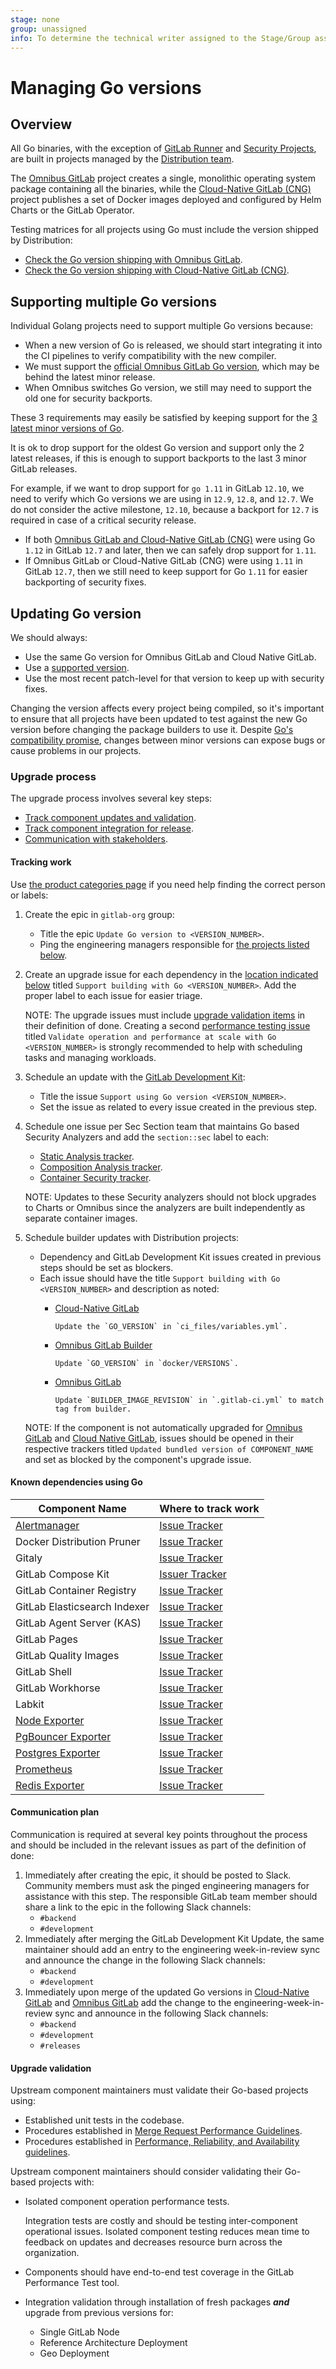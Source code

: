```yaml
---
stage: none
group: unassigned
info: To determine the technical writer assigned to the Stage/Group associated with this page, see https://about.gitlab.com/handbook/engineering/ux/technical-writing/#assignments
---
```


# Managing Go versions

## Overview

All Go binaries, with the exception of
[GitLab Runner](https://gitlab.com/gitlab-org/gitlab-runner) and [Security Projects](https://gitlab.com/gitlab-org/security-products), are built in
projects managed by the [Distribution team](https://about.gitlab.com/handbook/product/categories/#distribution-group).

The [Omnibus GitLab](https://gitlab.com/gitlab-org/omnibus-gitlab) project creates a
single, monolithic operating system package containing all the binaries, while
the [Cloud-Native GitLab (CNG)](https://gitlab.com/gitlab-org/build/CNG) project
publishes a set of Docker images deployed and configured by Helm Charts or
the GitLab Operator.

Testing matrices for all projects using Go must include the version shipped
by Distribution:

- [Check the Go version shipping with Omnibus GitLab](https://gitlab.com/gitlab-org/gitlab-omnibus-builder/-/blob/master/docker/VERSIONS#L6).
- [Check the Go version shipping with Cloud-Native GitLab (CNG)](https://gitlab.com/gitlab-org/build/cng/blob/master/ci_files/variables.yml#L12).

## Supporting multiple Go versions

Individual Golang projects need to support multiple Go versions because:

- When a new version of Go is released, we should start integrating it into the CI pipelines to verify compatibility with the new compiler.
- We must support the [official Omnibus GitLab Go version](#updating-go-version), which may be behind the latest minor release.
- When Omnibus switches Go version, we still may need to support the old one for security backports.

These 3 requirements may easily be satisfied by keeping support for the [3 latest minor versions of Go](https://golang.org/dl/).

It is ok to drop support for the oldest Go version and support only the 2 latest releases,
if this is enough to support backports to the last 3 minor GitLab releases.

For example, if we want to drop support for `go 1.11` in GitLab `12.10`, we need
to verify which Go versions we are using in `12.9`, `12.8`, and `12.7`. We do not
consider the active milestone, `12.10`, because a backport for `12.7` is required
in case of a critical security release.

- If both [Omnibus GitLab and Cloud-Native GitLab (CNG)](#updating-go-version) were using Go `1.12` in GitLab `12.7` and later,
  then we can safely drop support for `1.11`.
- If Omnibus GitLab or Cloud-Native GitLab (CNG) were using `1.11` in GitLab `12.7`, then we still need to keep
  support for Go `1.11` for easier backporting of security fixes.

## Updating Go version

We should always:

- Use the same Go version for Omnibus GitLab and Cloud Native GitLab.
- Use a [supported version](https://golang.org/doc/devel/release#policy).
- Use the most recent patch-level for that version to keep up with security fixes.

Changing the version affects every project being compiled, so it's important to
ensure that all projects have been updated to test against the new Go version
before changing the package builders to use it. Despite [Go's compatibility promise](https://golang.org/doc/go1compat),
changes between minor versions can expose bugs or cause problems in our projects.

### Upgrade process

The upgrade process involves several key steps:

- [Track component updates and validation](#tracking-work).
- [Track component integration for release](#tracking-work).
- [Communication with stakeholders](#communication-plan).

#### Tracking work

Use [the product categories page](https://about.gitlab.com/handbook/product/categories/)
if you need help finding the correct person or labels:

1. Create the epic in `gitlab-org` group:
   - Title the epic `Update Go version to <VERSION_NUMBER>`.
   - Ping the engineering managers responsible for [the projects listed below](#known-dependencies-using-go).

1. Create an upgrade issue for each dependency in the [location indicated below](#known-dependencies-using-go)
   titled `Support building with Go <VERSION_NUMBER>`. Add the proper label to each issue for easier triage.

   NOTE:
   The upgrade issues must include [upgrade validation items](#upgrade-validation)
   in their definition of done. Creating a second [performance testing issue](#upgrade-validation)
   titled `Validate operation and performance at scale with Go <VERSION_NUMBER>`
   is strongly recommended to help with scheduling tasks and managing workloads.

1. Schedule an update with the [GitLab Development Kit](https://gitlab.com/gitlab-org/gitlab-development-kit/-/issues):
   - Title the issue `Support using Go version <VERSION_NUMBER>`.
   - Set the issue as related to every issue created in the previous step.
1. Schedule one issue per Sec Section team that maintains Go based Security Analyzers and add the `section::sec` label to each:
   - [Static Analysis tracker](https://gitlab.com/gitlab-org/gitlab/-/issues).
   - [Composition Analysis tracker](https://gitlab.com/gitlab-org/gitlab/-/issues).
   - [Container Security tracker](https://gitlab.com/gitlab-org/gitlab/-/issues).

    NOTE:
    Updates to these Security analyzers should not block upgrades to Charts or Omnibus since
    the analyzers are built independently as separate container images.
1. Schedule builder updates with Distribution projects:
   - Dependency and GitLab Development Kit issues created in previous steps should be set as blockers.
   - Each issue should have the title `Support building with Go <VERSION_NUMBER>` and description as noted:
     - [Cloud-Native GitLab](https://gitlab.com/gitlab-org/charts/gitlab/-/issues)

       ```plaintext
       Update the `GO_VERSION` in `ci_files/variables.yml`.
       ```

     - [Omnibus GitLab Builder](https://gitlab.com/gitlab-org/gitlab-omnibus-builder/-/issues)

       ```plaintext
       Update `GO_VERSION` in `docker/VERSIONS`.
       ```

     - [Omnibus GitLab](https://gitlab.com/gitlab-org/omnibus-gitlab/-/issues)

       ```plaintext
       Update `BUILDER_IMAGE_REVISION` in `.gitlab-ci.yml` to match tag from builder.
       ```

   NOTE:
   If the component is not automatically upgraded for [Omnibus GitLab](https://gitlab.com/gitlab-org/omnibus-gitlab/-/issues)
   and [Cloud Native GitLab](https://gitlab.com/gitlab-org/charts/gitlab/-/issues),
   issues should be opened in their respective trackers titled `Updated bundled version of COMPONENT_NAME`
   and set as blocked by the component's upgrade issue.

#### Known dependencies using Go

| Component Name                | Where to track work |
|-------------------------------|---------------------|
| [Alertmanager](https://github.com/prometheus/alertmanager) | [Issue Tracker](https://gitlab.com/gitlab-org/gitlab/-/issues) |
| Docker Distribution Pruner    | [Issue Tracker](https://gitlab.com/gitlab-org/docker-distribution-pruner) |
| Gitaly                        | [Issue Tracker](https://gitlab.com/gitlab-org/gitaly/-/issues) |
| GitLab Compose Kit            | [Issuer Tracker](https://gitlab.com/gitlab-org/gitlab-compose-kit/-/issues) |
| GitLab Container Registry     | [Issue Tracker](https://gitlab.com/gitlab-org/container-registry) |
| GitLab Elasticsearch Indexer  | [Issue Tracker](https://gitlab.com/gitlab-org/gitlab-elasticsearch-indexer/-/issues) |
| GitLab Agent Server (KAS) | [Issue Tracker](https://gitlab.com/gitlab-org/cluster-integration/gitlab-agent/-/issues) |
| GitLab Pages                  | [Issue Tracker](https://gitlab.com/gitlab-org/gitlab-pages/-/issues) |
| GitLab Quality Images         | [Issue Tracker](https://gitlab.com/gitlab-org/gitlab-build-images/-/issues) |
| GitLab Shell                  | [Issue Tracker](https://gitlab.com/gitlab-org/gitlab-shell/-/issues) |
| GitLab Workhorse              | [Issue Tracker](https://gitlab.com/gitlab-org/gitlab/-/issues) |
| Labkit                        | [Issue Tracker](https://gitlab.com/gitlab-org/labkit/-/issues) |
| [Node Exporter](https://github.com/prometheus/node_exporter) | [Issue Tracker](https://gitlab.com/gitlab-org/gitlab/-/issues) |
| [PgBouncer Exporter](https://github.com/prometheus-community/pgbouncer_exporter) | [Issue Tracker](https://gitlab.com/gitlab-org/gitlab/-/issues) |
| [Postgres Exporter](https://github.com/prometheus-community/postgres_exporter) | [Issue Tracker](https://gitlab.com/gitlab-org/gitlab/-/issues) |
| [Prometheus](https://github.com/prometheus/prometheus) | [Issue Tracker](https://gitlab.com/gitlab-org/gitlab/-/issues) |
| [Redis Exporter](https://github.com/oliver006/redis_exporter) | [Issue Tracker](https://gitlab.com/gitlab-org/gitlab/-/issues) |

#### Communication plan

Communication is required at several key points throughout the process and should
be included in the relevant issues as part of the definition of done:

1. Immediately after creating the epic, it should be posted to Slack. Community members must ask the pinged engineering managers for assistance with this step. The responsible GitLab team member should share a link to the epic in the following Slack channels:
   - `#backend`
   - `#development`
1. Immediately after merging the GitLab Development Kit Update, the same maintainer should add an entry to the engineering week-in-review sync and
   announce the change in the following Slack channels:
   - `#backend`
   - `#development`
1. Immediately upon merge of the updated Go versions in
   [Cloud-Native GitLab](https://gitlab.com/gitlab-org/build/CNG) and
   [Omnibus GitLab](https://gitlab.com/gitlab-org/omnibus-gitlab) add the
   change to the engineering-week-in-review sync and announce in the following
   Slack channels:
   - `#backend`
   - `#development`
   - `#releases`

#### Upgrade validation

Upstream component maintainers must validate their Go-based projects using:

- Established unit tests in the codebase.
- Procedures established in [Merge Request Performance Guidelines](../merge_request_performance_guidelines.md).
- Procedures established in [Performance, Reliability, and Availability guidelines](../code_review.md#performance-reliability-and-availability).

Upstream component maintainers should consider validating their Go-based
projects with:

- Isolated component operation performance tests.

  Integration tests are costly and should be testing inter-component
  operational issues. Isolated component testing reduces mean time to
  feedback on updates and decreases resource burn across the organization.

- Components should have end-to-end test coverage in the GitLab Performance Test tool.
- Integration validation through installation of fresh packages **_and_** upgrade from previous versions for:
  - Single GitLab Node
  - Reference Architecture Deployment
  - Geo Deployment
